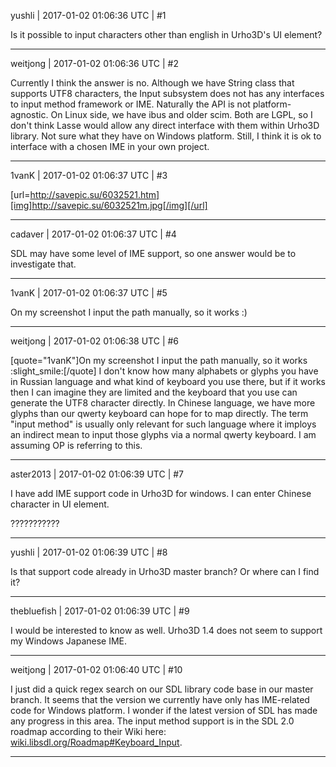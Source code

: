 yushli | 2017-01-02 01:06:36 UTC | #1

Is it possible to input characters other than english in Urho3D's UI element?

-------------------------

weitjong | 2017-01-02 01:06:36 UTC | #2

Currently I think the answer is no. Although we have String class that supports UTF8 characters, the Input subsystem does not has any interfaces to input method framework or IME. Naturally the API is not platform-agnostic. On Linux side, we have ibus and older scim. Both are LGPL, so I don't think Lasse would allow any direct interface with them within Urho3D library. Not sure what they have on Windows platform. Still, I think it is ok to interface with a chosen IME in your own project.

-------------------------

1vanK | 2017-01-02 01:06:37 UTC | #3

[url=http://savepic.su/6032521.htm][img]http://savepic.su/6032521m.jpg[/img][/url]

-------------------------

cadaver | 2017-01-02 01:06:37 UTC | #4

SDL may have some level of IME support, so one answer would be to investigate that.

-------------------------

1vanK | 2017-01-02 01:06:37 UTC | #5

On my screenshot I input the path manually, so it works :)

-------------------------

weitjong | 2017-01-02 01:06:38 UTC | #6

[quote="1vanK"]On my screenshot I input the path manually, so it works :slight_smile:[/quote]
I don't know how many alphabets or glyphs you have in Russian language and what kind of keyboard you use there, but if it works then I can imagine they are limited and the keyboard that you use can generate the UTF8 character directly. In Chinese language, we have more glyphs than our qwerty keyboard can hope for to map directly. The term "input method" is usually only relevant for such language where it imploys an indirect mean to input those glyphs via a normal qwerty keyboard. I am assuming OP is referring to this.

-------------------------

aster2013 | 2017-01-02 01:06:39 UTC | #7

I have add IME support code in Urho3D for windows. I can enter Chinese character in UI element.

???????????

-------------------------

yushli | 2017-01-02 01:06:39 UTC | #8

Is that support code already in Urho3D master branch? Or where can I find it?

-------------------------

thebluefish | 2017-01-02 01:06:39 UTC | #9

I would be interested to know as well. Urho3D 1.4 does not seem to support my Windows Japanese IME.

-------------------------

weitjong | 2017-01-02 01:06:40 UTC | #10

I just did a quick regex search on our SDL library code base in our master branch. It seems that the version we currently have only has IME-related code for Windows platform. I wonder if the latest version of SDL has made any progress in this area. The input method support is in the SDL 2.0 roadmap according to their Wiki here: [wiki.libsdl.org/Roadmap#Keyboard_Input](https://wiki.libsdl.org/Roadmap#Keyboard_Input).

-------------------------

